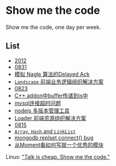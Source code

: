 Show me the code
================

Show me the code, one day per week.

## List

* [2012](https://github.com/TBEDP/show-me-the-code/tree/master/2012)
 * [0831](https://github.com/TBEDP/show-me-the-code/tree/master/2012/0831)
  * [模拟 Nagle 算法的Delayed Ack](https://github.com/TBEDP/show-me-the-code/tree/master/2012/0831/suqian.md)
  * [`Landscape` 前端业务逻辑组织解决方案](https://github.com/JacksonTian/landscape)
 * [0823](https://github.com/TBEDP/show-me-the-code/tree/master/2012/0823)
  * [C++ addon中buffer传递到js中](https://github.com/TBEDP/show-me-the-code/tree/master/2012/0823/busi.md)
  * [mysql连接超时问题](https://github.com/TBEDP/show-me-the-code/tree/master/2012/0823/jifeng.md)
  * [nodejs 多版本管理工具](https://github.com/TBEDP/show-me-the-code/tree/master/2012/0823/suqian.md)
  * [Loader 前端资源组织解决方案](https://github.com/TBEDP/loader)
 * [0815](https://github.com/TBEDP/show-me-the-code/tree/master/2012/0815)
  * [`Array`, `Hash` and `LinkList`](https://github.com/TBEDP/show-me-the-code/tree/master/2012/0815/busi.md)
  * [mongodb replset connect() bug](https://github.com/TBEDP/show-me-the-code/tree/master/2012/0815/suqian.md)
  * [从Moment看如何写就一个优秀的模块](http://www.infoq.com/cn/articles/how-to-create-great-js-module)

Linus: ["Talk is cheap. Show me the code."](https://lkml.org/lkml/2000/8/25/132)
